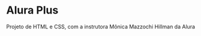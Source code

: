 <h1 aling="center">Alura Plus</h1>
Projeto de HTML e CSS, com a instrutora Mônica Mazzochi Hillman da Alura
